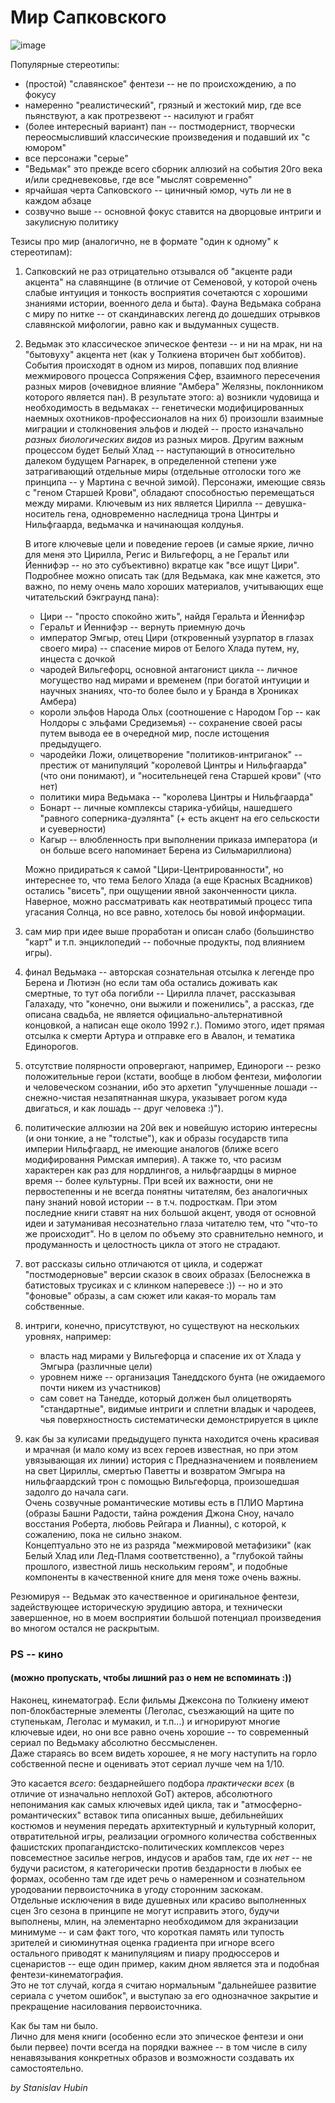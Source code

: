 # Мир Сапковского

![image](https://github.com/Nizarath/stuff/assets/43764738/9202517c-59ee-4525-a262-612b1fdb96a0)

Популярные стереотипы: 
 
- (простой) "славянское" фентези -- не по происхождению, а по фокусу
- намеренно "реалистический", грязный и жестокий мир, где все пьянствуют, а как протрезвеют -- насилуют и грабят
- (более интересный вариант) пан -- постмодернист, творчески переосмысливший классические произведения и подавший их "с юмором"
- все персонажи "серые"
- "Ведьмак" это прежде всего сборник аллюзий на события 20го века и/или средневековье, где все "мыслят современно"
- ярчайшая черта Сапковского -- циничный юмор, чуть ли не в каждом абзаце
- созвучно выше -- основной фокус ставится на дворцовые интриги и закулисную политику

Тезисы про мир (аналогично, не в формате "один к одному" к стереотипам):

1) Сапковский не раз отрицательно отзывался об "акценте ради акцента" на славянщине (в отличие от Семеновой, у которой очень слабые
   интуиция и тонкость восприятия сочетаются с хорошими знаниями истории, военного дела и быта).
   Фауна Ведьмака собрана с миру по нитке -- от скандинавских легенд до дошедших отрывков славянской мифологии, равно как и выдуманных существ.

2) Ведьмак это классическое эпическое фентези -- и ни на мрак, ни на "бытовуху" акцента нет (как у Толкиена вторичен быт хоббитов).
   События происходят в одном из миров, попавших под влияние межмирового процесса Сопряжения Сфер, взаимного пересечения
   разных миров (очевидное влияние "Амбера" Желязны, поклонником которого является пан).
   В результате этого:
   а) возникли чудовища и необходимость в ведьмаках -- генетически модифицированных наемных охотников-профессионалов на них
   б) произошли взаимные миграции и столкновения эльфов и людей -- просто изначально _разных биологических видов_ из разных миров.
   Другим важным процессом будет Белый Хлад -- наступающий в относительно далеком будущем Рагнарек, в определенной степени уже затрагивающий отдельные миры
   (отдельные отголоски того же принципа -- у Мартина с вечной зимой).
   Персонажи, имеющие связь с "геном Старшей Крови", обладают способностью перемещаться между мирами.
   Ключевым из них является Цирилла -- девушка-носитель гена, одновременно наследница трона Цинтры и Нильфгаарда, ведьмачка и начинающая колдунья.
   
   В итоге ключевые цели и поведение героев (и самые яркие, лично для меня это Цирилла, Регис и Вильгефорц, 
   а не Геральт или Йеннифэр -- но это субъективно) вкратце как "все ищут Цири".
   Подробнее можно описать так (для Ведьмака, как мне кажется, это важно, по нему очень мало хороших материалов, учитывающих еще 
   читательский бэкграунд пана):
   
   - Цири -- "просто спокойно жить", найдя Геральта и Йеннифэр
   - Геральт и Йеннифэр -- вернуть приемную дочь
   - император Эмгыр, отец Цири (откровенный узурпатор в глазах своего мира) -- спасение миров от Белого Хлада путем, ну, инцеста с дочкой
   - чародей Вильгефорц, основной антагонист цикла -- личное могущество над мирами и временем (при богатой интуиции и научных знаниях, что-то более
      было и у Бранда в Хрониках Амбера)
   - короли эльфов Народа Ольх (соотношение с Народом Гор -- как Нолдоры с эльфами Средиземья) -- сохранение своей расы путем вывода ее 
     в очередной мир, после истощения предыдущего.
   - чародейки Ложи, олицетворение "политиков-интриганок" -- престиж от манипуляций "королевой Цинтры и Нильфгаарда" (что они понимают), 
     и "носительнецей гена Старшей крови" (что нет)
   - политики мира Ведьмака -- "королева Цинтры и Нильфгаарда"
   - Бонарт -- личные комплексы старика-убийцы, нашедшего "равного соперника-дуэлянта" (+ есть акцент на его сельскости и суеверности)
   - Кагыр -- влюбленность при выполнении приказа императора (и он больше всего напоминает Берена из Сильмариллиона)

   Можно придираться к самой "Цири-Центрированности", но интереснее то, что тема Белого Хлада (а еще Красных Всадников) остались "висеть",
   при ощущении явной законченности цикла.
   Наверное, можно рассматривать как неотвратимый процесс типа угасания Солнца, но все равно, хотелось бы новой информации.

3) сам мир при идее выше проработан и описан слабо (большинство "карт" и т.п. энциклопедий -- побочные продукты, под влиянием игры).

4) финал Ведьмака -- авторская сознательная отсылка к легенде про Берена и Лютиэн (но если там оба остались доживать как смертные, то тут
   оба погибли -- Цирилла плачет, рассказывая Галахаду, что "конечно, они выжили и поженились", а рассказ, где описана свадьба, не является 
   официально-альтернативной концовкой, а написан еще около 1992 г.). 
   Помимо этого, идет прямая отсылка к смерти Артура и отправке его в Авалон, и тематика Единорогов.

5) отсутствие полярности опровергают, например, Единороги -- резко положительные герои (кстати, вообще 
   в любом фентези, мифологии и человеческом сознании, ибо это архетип "улучшенные лошади -- снежно-чистая незапятнанная шкура, указывает рогом куда
   двигаться, и как лошадь -- друг человека :)").

6) политические аллюзии на 20й век и новейшую историю интересны (и они тонкие, а не "толстые"), как и образы государств типа империи Нильфгаард,
   не имеющие аналогов (ближе всего модифировання Римская империя). 
   А также то, что расизм характерен как раз для нордлингов, а нильфгаардцы в мирное время -- более культурны.
   При всей их важности, они не первостепенны и не всегда понятны читателям, без аналогичных пану знаний новой истории -- в т.ч. подросткам.
   При этом последние книги ставят на них большой акцент, уводя от основной идеи и затуманивая несознательно глаза читателю тем, что "что-то же
   происходит".
   Но в целом по объему это сравнительно немного, и продуманность и целостность цикла от этого не страдают.

7) вот рассказы сильно отличаются от цикла, и содержат "постмодерновые" версии сказок в своих образах (Белоснежка в батистовых трусиках и с клинком
   наперевесе :)) -- но и это "фоновые" образы, а сам сюжет или какая-то мораль там собственные.

8) интриги, конечно, присутствуют, но существуют на нескольких уровнях, например:
   - власть над мирами у Вильгефорца и спасение их от Хлада у Эмгыра (различные цели)
   - уровнем ниже -- организация Танеддского бунта (не ожидаемого почти никем из участников)
   - сам совет на Танедде, который должен был олицетворять "стандартные", видимые интриги и сплетни владык и чародеев, чья поверхностность 
     систематически демонстрируется в цикле

9) как бы за кулисами предыдущего пункта находится очень красивая и мрачная (и мало кому из всех героев известная, но при этом увязывающая их линии)
    история с Предназначением и появлением на свет Цириллы, смертью Паветты и возвратом Эмгыра на нильфгаардский трон с помощью Вильгефорца, произошедшая
   задолго до начала саги.\
   Очень созвучные романтические мотивы есть в ПЛИО Мартина (образы Башни Радости, тайна рождения Джона Сноу, начало восстания Роберта, любовь Рейгара и Лианны),
    с которой, к сожалению, пока не сильно знаком.\
   Концептуально это не из разряда "межмировой метафизики" (как Белый Хлад или Лед-Пламя соответственно),
   а "глубокой тайны прошлого, известной лишь нескольким героям", и подобные компоненты в качественной книге для меня тоже очень важны.
   
Резюмируя -- Ведьмак это качественное и оригинальное фентези, задействующее историческую эрудицию автора, и технически завершенное,
но в моем восприятии большой потенциал произведения во многом остался не раскрытым.

### PS -- кино
#### (можно пропускать, чтобы лишний раз о нем не вспоминать :))

Наконец, кинематограф.
Если фильмы Джексона по Толкиену имеют поп-блокбастерные элементы (Леголас, съезжающий на щите по ступенькам, Леголас и мумакил, и т.п...) и игнорируют многие ключевые идеи, но они все равно очень хорошие -- то современный сериал по Ведьмаку абсолютно бессмысленен.\
Даже стараясь во всем видеть хорошее, я не могу наступить на горло собственной песне и оценивать этот сериал лучше чем на 1/10.

Это касается _всего_: бездарнейшего подбора _практически всех_ (в отличие от изначально неплохой GoT) актеров, 
абсолютного непонимания как самых ключевых идей цикла, так и "атмосферно-романтических" вставок типа описанных выше,
дебильнейших костюмов и неумения передать архитектурный и культурный колорит, 
отвратительной игры, реализации огромного количества собственных фашистских пропагандистско-политических комплексов через
повсеместное засилье негров, индусов и арабов там, где их _нет_ -- не будучи расистом, я категорически против бездарности в любых ее формах,
особенно там где идет речь о намеренном и сознательном уродовании первоисточника в угоду сторонним заскокам.\
Отдельные исключения в виде душевных или красиво выполненных сцен 3го сезона в принципе не могут исправить этого, будучи выполнены, млин, на элементарно
необходимом для экранизации минимуме -- и сам факт того, что короткая память или тупость зрителей и сиюминутная оценка градиента при игноре всего остального 
приводят к манипуляциям и пиару продюссеров и сценаристов -- еще один пример, каким дном является эта и подобная фентези-кинематография.\
Это не тот случай, когда я считаю нормальным "дальнейшее развитие сериала с учетом ошибок", и выступаю за его однозначное закрытие и прекращение 
насилования первоисточника.

Как бы там ни было.\
Лично для меня книги (особенно если это эпическое фентези и они были первее) почти всегда на порядки важнее -- в том числе в силу ненавязывания конкретных образов и возможности создавать их самостоятельно.

_by Stanislav Hubin_
